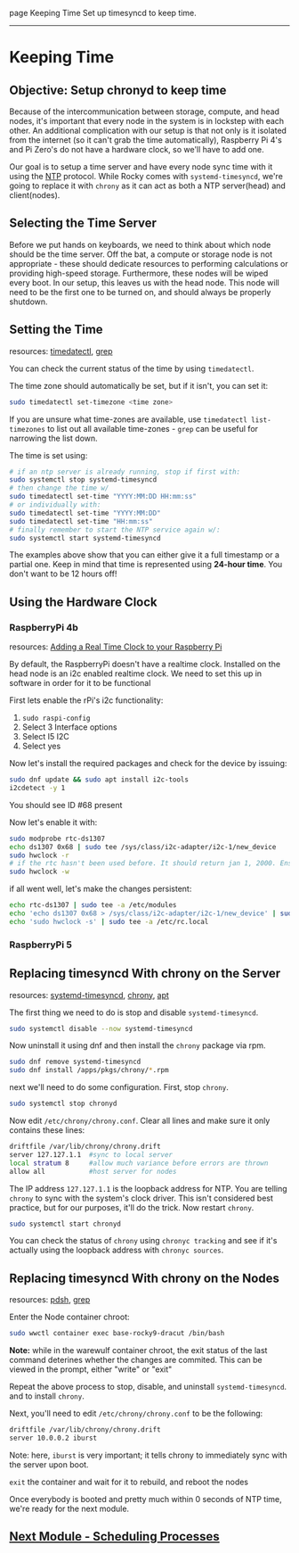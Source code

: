 page
Keeping Time
Set up timesyncd to keep time.

---

# Keeping Time

## Objective: Setup chronyd to keep time

Because of the intercommunication between storage, compute, and head nodes, it's important that every node in the system is in lockstep with each other. An additional complication with our setup is that not only is it isolated from the internet (so it can't grab the time automatically), Raspberry Pi 4's and Pi Zero's do not have a hardware clock, so we'll have to add one.

Our goal is to setup a time server and have every node sync time with it using the [NTP](https://en.wikipedia.org/wiki/Network_Time_Protocol) protocol. While Rocky comes with `systemd-timesyncd`, we're going to replace it with `chrony` as it can act as both a NTP server(head) and client(nodes).

## Selecting the Time Server

Before we put hands on keyboards, we need to think about which node should be the time server. Off the bat, a compute or storage node is not appropriate - these should dedicate resources to performing calculations or providing high-speed storage. Furthermore, these nodes will be wiped every boot. In our setup, this leaves us with the head node. This node will need to be the first one to be turned on, and should always be properly shutdown.

## Setting the Time

<span class="small">resources:
[timedatectl](https://www.freedesktop.org/software/systemd/man/timedatectl.html),
[grep](https://linux.die.net/man/1/grep)
</span>

You can check the current status of the time by using `timedatectl`.

The time zone should automatically be set, but if it isn't, you can set it:

```bash
sudo timedatectl set-timezone <time zone>
```

If you are unsure what time-zones are available, use `timedatectl list-timezones` to list out all available time-zones - `grep` can be useful for narrowing the list down.

The time is set using:

```bash
# if an ntp server is already running, stop if first with:
sudo systemctl stop systemd-timesyncd
# then change the time w/
sudo timedatectl set-time "YYYY:MM:DD HH:mm:ss"
# or individually with: 
sudo timedatectl set-time "YYYY:MM:DD"
sudo timedatectl set-time "HH:mm:ss"
# finally remember to start the NTP service again w/:
sudo systemctl start systemd-timesyncd
```

The examples above show that you can either give it a full timestamp or a partial one. Keep in mind that time is represented using **24-hour time**. You don't want to be 12 hours off!

## Using the Hardware Clock

### RaspberryPi 4b

<span class="small">resources:
[Adding a Real Time Clock to your Raspberry Pi](https://thepihut.com/blogs/raspberry-pi-tutorials/17209332-adding-a-real-time-clock-to-your-raspberry-pi)
</span>

By default, the RaspberryPi doesn't have a realtime clock. Installed on the head node is an i2c enabled realtime clock. We need to set this up in software in order for it to be functional

First lets enable the rPi's i2c functionality:

1. `sudo raspi-config`
2. Select 3 Interface options
3. Select I5 I2C
4. Select yes

Now let's install the required packages and check for the device by issuing:

```bash
sudo dnf update && sudo apt install i2c-tools
i2cdetect -y 1
```

You should see ID #68 present

Now let's enable it with:

```bash
sudo modprobe rtc-ds1307
echo ds1307 0x68 | sudo tee /sys/class/i2c-adapter/i2c-1/new_device
sudo hwclock -r
# if the rtc hasn't been used before. It should return jan 1, 2000. Ensure the system time is correct and correct it with:
sudo hwclock -w
```

if all went well, let's make the changes persistent:

```bash
echo rtc-ds1307 | sudo tee -a /etc/modules
echo 'echo ds1307 0x68 > /sys/class/i2c-adapter/i2c-1/new_device' | sudo tee -a /etc/rc.local
echo 'sudo hwclock -s' | sudo tee -a /etc/rc.local
```

### RaspberryPi 5
<!-- TODO: RPi 5 HW Clock -->

## Replacing timesyncd With chrony on the Server

<span class="small">resources:
[systemd-timesyncd](https://wiki.archlinux.org/title/Systemd-timesyncd),
[chrony](https://chrony-project.org),
[apt](https://linux.die.net/man/8/apt)
</span>

The first thing we need to do is stop and disable `systemd-timesyncd`.

```bash
sudo systemctl disable --now systemd-timesyncd
```

Now uninstall it using dnf and then install the `chrony` package via rpm.

```bash
sudo dnf remove systemd-timesyncd
sudo dnf install /apps/pkgs/chrony/*.rpm
```

next we'll need to do some configuration. First, stop `chrony`.

```bash
sudo systemctl stop chronyd
```

Now edit `/etc/chrony/chrony.conf`. Clear all lines and make sure it only contains these lines:

```bash
driftfile /var/lib/chrony/chrony.drift
server 127.127.1.1  #sync to local server
local stratum 8     #allow much variance before errors are thrown
allow all           #host server for nodes
```
<!-- TODO: add an internet timesync server for head to sync w/ when connected to internet -->

The IP address `127.127.1.1` is the loopback address for NTP. You are telling `chrony` to sync with the system's clock driver. This isn't considered best practice, but for our purposes, it'll do the trick. Now restart `chrony`.

```bash
sudo systemctl start chronyd
```

You can check the status of `chrony` using `chronyc tracking` and see if it's actually using the loopback address with `chronyc sources`.

## Replacing timesyncd With chrony on the Nodes

<span class="small">resources:
[pdsh](https://linux.die.net/man/1/pdsh),
[grep](https://linux.die.net/man/1/grep)
</span>

Enter the Node container chroot:

```bash
sudo wwctl container exec base-rocky9-dracut /bin/bash
```

**Note:** while in the warewulf container chroot, the exit status of the last command deterines whether the changes are commited. This can be viewed in the prompt, either "write" or "exit"

Repeat the above process to stop, disable, and uninstall `systemd-timesyncd`. and to install `chrony`. 

Next, you'll need to edit `/etc/chrony/chrony.conf` to be the following:

```bash
driftfile /var/lib/chrony/chrony.drift
server 10.0.0.2 iburst
```

Note: here, `iburst` is very important; it tells chrony to immediately sync with the server upon boot.

`exit` the container and wait for it to rebuild, and reboot the nodes

Once everybody is booted and pretty much within 0 seconds of NTP time, we're ready for the next module.

## [Next Module - Scheduling Processes](slurm)
